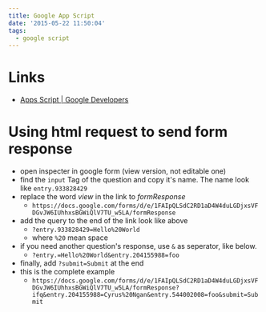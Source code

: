 ```yaml
---
title: Google App Script
date: '2015-05-22 11:50:04'
tags:
  - google script
---
```


# Links
- [Apps Script | Google Developers][&1]

# Using html request to send form response
- open inspecter in google form (view version, not editable one)
- find the `input` Tag of the question and copy it's name. The name look like `entry.933828429` 
- replace the word *view* in the link to *formResponse*
  + `https://docs.google.com/forms/d/e/1FAIpQLSdC2RD1aD4W4duLGDjxsVFDGvJW6IUhhxsBGWiQlV7TU_w5LA/formResponse` 
- add the query to the end of the link look like above
  + `?entry.933828429=Hello%20World`
  + where `%20` mean space
- if you need another question's response, use `&` as seperator, like below.
  + `?entry.=Hello%20World&entry.204155988=foo`
- finally, add `?submit=Submit` at the end
- this is the complete example
  + `https://docs.google.com/forms/d/e/1FAIpQLSdC2RD1aD4W4duLGDjxsVFDGvJW6IUhhxsBGWiQlV7TU_w5LA/formResponse?ifq&entry.204155988=Cyrus%20Ngan&entry.544002008=foo&submit=Submit`


[&1]: https://developers.google.com/apps-script/reference/
